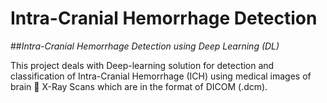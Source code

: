 # **Intra-Cranial Hemorrhage Detection**
##*Intra-Cranial Hemorrhage Detection using Deep Learning (DL)*

This project deals with Deep-learning solution for detection and classification of Intra-Cranial Hemorrhage (ICH) using medical images of brain 🧠 X-Ray Scans which are in the format of DICOM (.dcm). 

